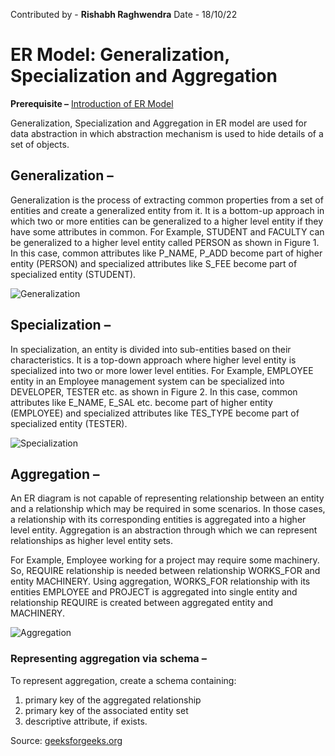 Contributed by - **Rishabh Raghwendra**
Date - 18/10/22

# ER Model: Generalization, Specialization and Aggregation

**Prerequisite –** [Introduction of ER Model ](../README.md)

Generalization, Specialization and Aggregation in ER model are used for data abstraction in which abstraction mechanism is used to hide details of a set of objects. 

## Generalization – 
Generalization is the process of extracting common properties from a set of entities and create a generalized entity from it. It is a bottom-up approach in which two or more entities can be generalized to a higher level entity if they have some attributes in common. For Example, STUDENT and FACULTY can be generalized to a higher level entity called PERSON as shown in Figure 1. In this case, common attributes like P_NAME, P_ADD become part of higher entity (PERSON) and specialized attributes like S_FEE become part of specialized entity (STUDENT). 

![Generalization](https://media.geeksforgeeks.org/wp-content/uploads/generalization.png)

## Specialization – 
In specialization, an entity is divided into sub-entities based on their characteristics. It is a top-down approach where higher level entity is specialized into two or more lower level entities. For Example, EMPLOYEE entity in an Employee management system can be specialized into DEVELOPER, TESTER etc. as shown in Figure 2. In this case, common attributes like E_NAME, E_SAL etc. become part of higher entity (EMPLOYEE) and specialized attributes like TES_TYPE become part of specialized entity (TESTER). 

![Specialization](https://media.geeksforgeeks.org/wp-content/uploads/specialization.png)

## Aggregation – 
An ER diagram is not capable of representing relationship between an entity and a relationship which may be required in some scenarios. In those cases, a relationship with its corresponding entities is aggregated into a higher level entity. Aggregation is an abstraction through which we can represent relationships as higher level entity sets.

For Example, Employee working for a project may require some machinery. So, REQUIRE relationship is needed between relationship WORKS_FOR and entity MACHINERY. Using aggregation, WORKS_FOR relationship with its entities EMPLOYEE and PROJECT is aggregated into single entity and relationship REQUIRE is created between aggregated entity and MACHINERY. 

![Aggregation](https://media.geeksforgeeks.org/wp-content/uploads/aggregation.png)

### Representing aggregation via schema –
To represent aggregation, create a schema containing:
1. primary key of the aggregated relationship
2. primary key of the associated entity set
3. descriptive attribute, if exists.

Source: [geeksforgeeks.org](https://www.geeksforgeeks.org/generalization-specialization-and-aggregation-in-er-model/)